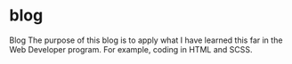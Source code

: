 # blog
Blog
The purpose of this blog is to apply what I have learned this far in the Web Developer program.
For example, coding in HTML and SCSS.
